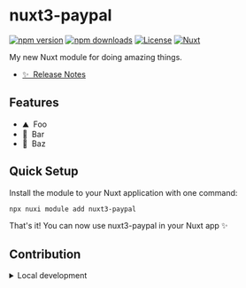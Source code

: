 # nuxt3-paypal

[![npm version][npm-version-src]][npm-version-href]
[![npm downloads][npm-downloads-src]][npm-downloads-href]
[![License][license-src]][license-href]
[![Nuxt][nuxt-src]][nuxt-href]

My new Nuxt module for doing amazing things.

- [✨ &nbsp;Release Notes](/CHANGELOG.md)
<!-- - [🏀 Online playground](https://stackblitz.com/github/your-org/nuxt3-paypal?file=playground%2Fapp.vue) -->
<!-- - [📖 &nbsp;Documentation](https://example.com) -->

## Features

<!-- Highlight some of the features your module provide here -->
- ⛰ &nbsp;Foo
- 🚠 &nbsp;Bar
- 🌲 &nbsp;Baz

## Quick Setup

Install the module to your Nuxt application with one command:

```bash
npx nuxi module add nuxt3-paypal
```

That's it! You can now use nuxt3-paypal in your Nuxt app ✨


## Contribution

<details>
  <summary>Local development</summary>
  
  ```bash
  # Install dependencies
  npm install
  
  # Generate type stubs
  npm run dev:prepare
  
  # Develop with the playground
  npm run dev
  
  # Build the playground
  npm run dev:build
  
  # Run ESLint
  npm run lint
  
  # Run Vitest
  npm run test
  npm run test:watch
  
  # Release new version
  npm run release
  ```

</details>


<!-- Badges -->
[npm-version-src]: https://img.shields.io/npm/v/nuxt3-paypal/latest.svg?style=flat&colorA=020420&colorB=00DC82
[npm-version-href]: https://npmjs.com/package/nuxt3-paypal

[npm-downloads-src]: https://img.shields.io/npm/dm/nuxt3-paypal.svg?style=flat&colorA=020420&colorB=00DC82
[npm-downloads-href]: https://npm.chart.dev/nuxt3-paypal

[license-src]: https://img.shields.io/npm/l/nuxt3-paypal.svg?style=flat&colorA=020420&colorB=00DC82
[license-href]: https://npmjs.com/package/nuxt3-paypal

[nuxt-src]: https://img.shields.io/badge/Nuxt-020420?logo=nuxt.js
[nuxt-href]: https://nuxt.com
